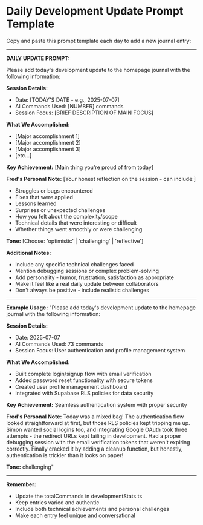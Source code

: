 
# Daily Development Update Prompt Template

Copy and paste this prompt template each day to add a new journal entry:

---

**DAILY UPDATE PROMPT:**

Please add today's development update to the homepage journal with the following information:

**Session Details:**
- Date: [TODAY'S DATE - e.g., 2025-07-07]
- AI Commands Used: [NUMBER] commands
- Session Focus: [BRIEF DESCRIPTION OF MAIN FOCUS]

**What We Accomplished:**
- [Major accomplishment 1]
- [Major accomplishment 2]
- [Major accomplishment 3]
- [etc...]

**Key Achievement:** [Main thing you're proud of from today]

**Fred's Personal Note:** [Your honest reflection on the session - can include:]
- Struggles or bugs encountered
- Fixes that were applied
- Lessons learned
- Surprises or unexpected challenges
- How you felt about the complexity/scope
- Technical details that were interesting or difficult
- Whether things went smoothly or were challenging

**Tone:** [Choose: 'optimistic' | 'challenging' | 'reflective']

**Additional Notes:**
- Include any specific technical challenges faced
- Mention debugging sessions or complex problem-solving
- Add personality - humor, frustration, satisfaction as appropriate
- Make it feel like a real daily update between collaborators
- Don't always be positive - include realistic challenges

---

**Example Usage:**
"Please add today's development update to the homepage journal with the following information:

**Session Details:**
- Date: 2025-07-07
- AI Commands Used: 73 commands  
- Session Focus: User authentication and profile management system

**What We Accomplished:**
- Built complete login/signup flow with email verification
- Added password reset functionality with secure tokens
- Created user profile management dashboard
- Integrated with Supabase RLS policies for data security

**Key Achievement:** Seamless authentication system with proper security

**Fred's Personal Note:** Today was a mixed bag! The authentication flow looked straightforward at first, but those RLS policies kept tripping me up. Simon wanted social logins too, and integrating Google OAuth took three attempts - the redirect URLs kept failing in development. Had a proper debugging session with the email verification tokens that weren't expiring correctly. Finally cracked it by adding a cleanup function, but honestly, authentication is trickier than it looks on paper!

**Tone:** challenging"

---

**Remember:**
- Update the totalCommands in developmentStats.ts
- Keep entries varied and authentic
- Include both technical achievements and personal challenges
- Make each entry feel unique and conversational
